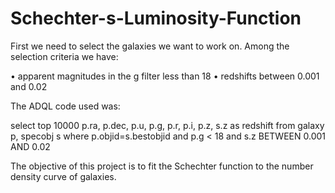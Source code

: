 # Schechter-s-Luminosity-Function

First we need to select the galaxies we want to work on.
Among the selection criteria we have:

• apparent magnitudes in the g filter less than 18
• redshifts between 0.001 and 0.02

The ADQL code used was:

select top 10000 p.ra, p.dec, p.u, p.g, p.r, p.i, p.z, s.z as redshift
from galaxy p, specobj s
where p.objid=s.bestobjid and p.g < 18 and s.z BETWEEN 0.001 AND 0.02

The objective of this project is to fit the Schechter function to the number density curve of galaxies.
